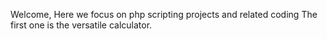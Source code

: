 Welcome,
Here we focus on php scripting projects and related coding
The first one is the versatile calculator.
